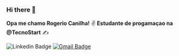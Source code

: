 ### Hi there 👋

**Opa me chamo Rogerio Canilha!** ✌️
**Estudante de progamaçao na @TecnoStart** ✍️

![Linkedin Badge](https://img.shields.io/badge/-Rogerio%20Canilha-0A66C2?style=flat-square&logo=Linkedin&logoColor=white&link=https://www.linkedin.com/feed/)
[![Gmail Badge](https://img.shields.io/badge/-dominguescanilharogerio@gmail.com-AD1F1C?style=flat-square&logo=Gmail&logoColor=white&link=dominguescanilharogerio@gmail.com)](dominguescanilharogerio@gmail.com)
